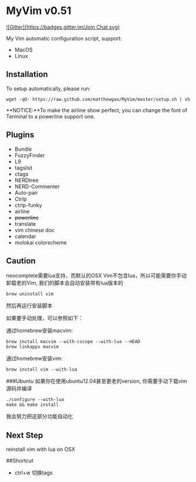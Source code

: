 MyVim v0.51
=====
[![Gitter](https://badges.gitter.im/Join Chat.svg)](https://gitter.im/matthewgao/MyVim?utm_source=badge&utm_medium=badge&utm_campaign=pr-badge&utm_content=badge)

My Vim automatic configuration script, support:
* MacOS
* Linux

## Installation
To setup automatically, please run:

~~~
wget -qO- https://raw.github.com/matthewgao/MyVim/master/setup.sh | sh
~~~
**NOTICE:**To make the airline show perfect, you can change the font of Terminal to a powerline support one.

## Plugins

* Bundle
* FuzzyFinder
* L9
* tagslist
* ctags
* NERDtree
* NERD-Commenter
* Auto-pair
* Ctrlp
* ctrlp-funky
* airline
* ~~powerline~~
* translate
* vim chinese doc
* calendar
* molokai colorscheme

## Caution
neocomplete需要lua支持，而默认的OSX Vim不包含lua，所以可能需要你手动卸载老的Vim, 我们的脚本会自动安装带有lua版本的

~~~
brew uninstall vim
~~~
然后再运行安装脚本

如果要手动处理，可以参照如下：

通过homebrew安装macvim:

~~~
brew install macvim --with-cscope --with-lua --HEAD
brew linkapps macvim
~~~
通过homebrew安装vim:

~~~
brew install vim --with-lua
~~~

###Ubuntu
如果你在使用ubuntu12.04甚至更老的version, 你需要手动下载vim源码并编译

~~~
./configure --with-lua
make && make install
~~~
我会努力把这部分功能自动化
## Next Step
reinstall vim with lua on OSX

##Shortcut
* ctrl+w 切换tags
